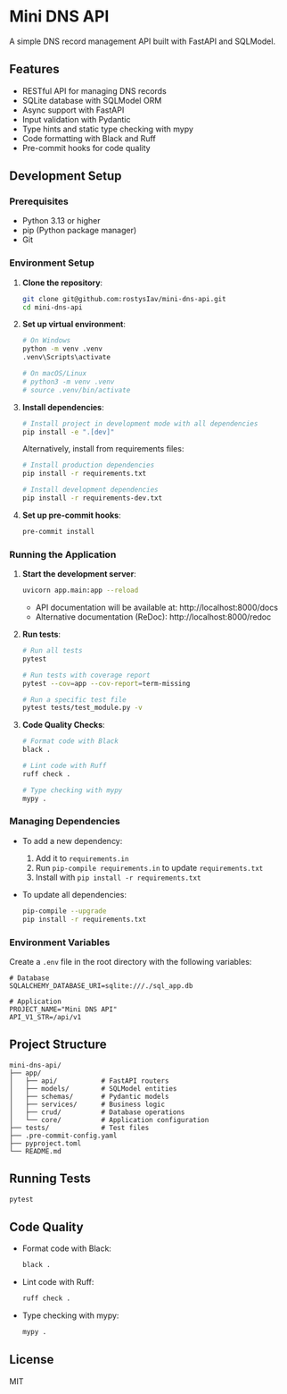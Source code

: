 # Mini DNS API

A simple DNS record management API built with FastAPI and SQLModel.

## Features

- RESTful API for managing DNS records
- SQLite database with SQLModel ORM
- Async support with FastAPI
- Input validation with Pydantic
- Type hints and static type checking with mypy
- Code formatting with Black and Ruff
- Pre-commit hooks for code quality

## Development Setup

### Prerequisites

- Python 3.13 or higher
- pip (Python package manager)
- Git

### Environment Setup

1. **Clone the repository**:
   ```bash
   git clone git@github.com:rostysIav/mini-dns-api.git
   cd mini-dns-api
   ```

2. **Set up virtual environment**:
   ```bash
   # On Windows
   python -m venv .venv
   .venv\Scripts\activate
   
   # On macOS/Linux
   # python3 -m venv .venv
   # source .venv/bin/activate
   ```

3. **Install dependencies**:
   ```bash
   # Install project in development mode with all dependencies
   pip install -e ".[dev]"
   ```

   Alternatively, install from requirements files:
   ```bash
   # Install production dependencies
   pip install -r requirements.txt
   
   # Install development dependencies
   pip install -r requirements-dev.txt
   ```

4. **Set up pre-commit hooks**:
   ```bash
   pre-commit install
   ```

### Running the Application

1. **Start the development server**:
   ```bash
   uvicorn app.main:app --reload
   ```
   - API documentation will be available at: http://localhost:8000/docs
   - Alternative documentation (ReDoc): http://localhost:8000/redoc

2. **Run tests**:
   ```bash
   # Run all tests
   pytest
   
   # Run tests with coverage report
   pytest --cov=app --cov-report=term-missing
   
   # Run a specific test file
   pytest tests/test_module.py -v
   ```

3. **Code Quality Checks**:
   ```bash
   # Format code with Black
   black .
   
   # Lint code with Ruff
   ruff check .
   
   # Type checking with mypy
   mypy .
   ```

### Managing Dependencies

- To add a new dependency:
  1. Add it to `requirements.in`
  2. Run `pip-compile requirements.in` to update `requirements.txt`
  3. Install with `pip install -r requirements.txt`

- To update all dependencies:
  ```bash
  pip-compile --upgrade
  pip install -r requirements.txt
  ```

### Environment Variables

Create a `.env` file in the root directory with the following variables:

```env
# Database
SQLALCHEMY_DATABASE_URI=sqlite:///./sql_app.db

# Application
PROJECT_NAME="Mini DNS API"
API_V1_STR=/api/v1
```

## Project Structure

```
mini-dns-api/
├── app/
│   ├── api/           # FastAPI routers
│   ├── models/        # SQLModel entities
│   ├── schemas/       # Pydantic models
│   ├── services/      # Business logic
│   ├── crud/          # Database operations
│   └── core/          # Application configuration
├── tests/             # Test files
├── .pre-commit-config.yaml
├── pyproject.toml
└── README.md
```

## Running Tests

```bash
pytest
```

## Code Quality

- Format code with Black:
  ```bash
  black .
  ```

- Lint code with Ruff:
  ```bash
  ruff check .
  ```

- Type checking with mypy:
  ```bash
  mypy .
  ```

## License

MIT
